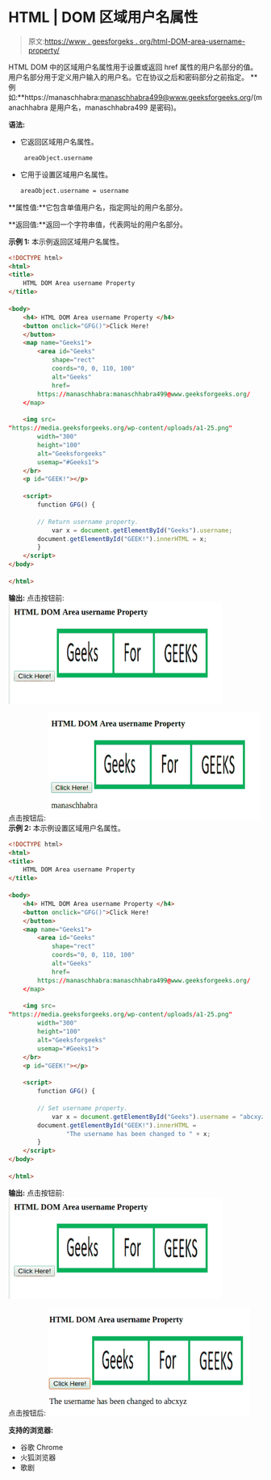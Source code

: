 # HTML | DOM 区域用户名属性

> 原文:[https://www . geesforgeks . org/html-DOM-area-username-property/](https://www.geeksforgeeks.org/html-dom-area-username-property/)

HTML DOM 中的区域用户名属性用于设置或返回 href 属性的用户名部分的值。用户名部分用于定义用户输入的用户名。它在协议之后和密码部分之前指定。
**例如:**https://manaschhabra:manaschhabra499@www.geeksforgeeks.org/(manachhabra 是用户名，manaschhabra499 是密码)。

**语法:**

*   它返回区域用户名属性。

    ```html
     areaObject.username
    ```

*   它用于设置区域用户名属性。

    ```html
    areaObject.username = username
    ```

**属性值:**它包含单值用户名，指定网址的用户名部分。

**返回值:**返回一个字符串值，代表网址的用户名部分。

**示例 1:** 本示例返回区域用户名属性。

```html
<!DOCTYPE html> 
<html> 
<title> 
    HTML DOM Area username Property 
</title> 

<body> 
    <h4> HTML DOM Area username Property </h4> 
    <button onclick="GFG()">Click Here! 
    </button> 
    <map name="Geeks1"> 
        <area id="Geeks"
            shape="rect"
            coords="0, 0, 110, 100"
            alt="Geeks"
            href= 
        https://manaschhabra:manaschhabra499@www.geeksforgeeks.org/
    </map> 

    <img src= 
"https://media.geeksforgeeks.org/wp-content/uploads/a1-25.png"
        width="300"
        height="100"
        alt="Geeksforgeeks"
        usemap="#Geeks1"> 
    </br>
    <p id="GEEK!"></p> 

    <script> 
        function GFG() { 

        // Return username property. 
            var x = document.getElementById("Geeks").username; 
        document.getElementById("GEEK!").innerHTML = x; 
        } 
    </script> 
</body> 

</html>                    
```

**输出:**
点击按钮前:
![](img/08442eef131ed9937944ae1c5ec86153.png)

点击按钮后:
![](img/953e7a994c452d4bb3aad3875f34c2e9.png)
 **示例 2:** 本示例设置区域用户名属性。

```html
<!DOCTYPE html> 
<html> 
<title> 
    HTML DOM Area username Property 
</title> 

<body> 
    <h4> HTML DOM Area username Property </h4> 
    <button onclick="GFG()">Click Here! 
    </button> 
    <map name="Geeks1"> 
        <area id="Geeks"
            shape="rect"
            coords="0, 0, 110, 100"
            alt="Geeks"
            href= 
        https://manaschhabra:manaschhabra499@www.geeksforgeeks.org/
    </map> 

    <img src= 
"https://media.geeksforgeeks.org/wp-content/uploads/a1-25.png"
        width="300"
        height="100"
        alt="Geeksforgeeks"
        usemap="#Geeks1"> 
    </br>
    <p id="GEEK!"></p> 

    <script> 
        function GFG() { 

        // Set username property. 
            var x = document.getElementById("Geeks").username = "abcxyz"; 
        document.getElementById("GEEK!").innerHTML = 
                "The username has been changed to " + x; 
        } 
    </script> 
</body> 

</html>                     
```

**输出:**
点击按钮前:
![](img/08442eef131ed9937944ae1c5ec86153.png)

点击按钮后:
![](img/ffcd47609d33124d23a10dfa6b0c21e4.png)

**支持的浏览器:**

*   谷歌 Chrome
*   火狐浏览器
*   歌剧